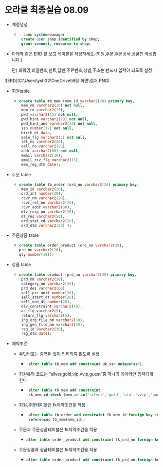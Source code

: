 # 오라클 최종실습 08.09

- 계정생성

  - ```sql
    - conn system/manager
     create user shop identified by shop;
     grant connect, resource to shop;
    ```

    

-  아래와 같은 ERD 를 보고 테이블을 작성하세요.(회원,주문,주문상세,상품만 작성합니다.) 

     단) 회워명,비밀번호,힌트,답변,주민번호,성별,주소는 반드시 입력이 되도록 설정

  ![ERD](C:\Users\ysh32\OneDrive\바탕 화면\캡처.PNG)

  - 회원table

    - ```sql
      create table tb_mem (mem_id varchar2(20) primary key,
       mem_nm varchar2(10) not null,
       mem_cd varchar2(15),
       pwd varchar2(15) not null,
       pwd_hint varchar2(20) not null,
       pwd_hint_ans varchar2(20) not null,
       ssn number(17) not null,
       birth_dt date,
       male_flg varchar2(5) not null,
       tel_no varchar2(20),
       cell_no varchar2(20),
       addr varchar2(60) not null,
       email varchar2(30),
       email_rcv_flg varchar2(15),
       mem_reg_dtm date);
      ```

  - 주문 table

    - ```sql
      create table tb_order (ord_no varchar2(20) primary key,
       mem_id varchar2(20),
       ord_ant number(20),
       rcvr_nm varchar2(20),
       rcvr_rel_no varchar2(20),
       rcvr_addr varchar2(80),
       dlv_corp_no varchar2(20),
       dl_req varchar2(50),
       ord_stat_cd varchar2(20),
       ord_dtm varchar2(20) );
      ```

  - 주문상품 table

    - ```sql
      create table order_product (ord_no varchar2(20),
      prd_no varchar2(20),
      qty number(10));
      ```

  - 상품 table

    - ```sql
      create table product (prd_no varchar2(30) primary key,
       prd_nm varchar2(30),
       category_no varchar2(30),
       prd_des varchar2(60),
       sell_prc_unit number(30),
       sell_start_dt number(20),
       sell_end_dt number(20),
       dlv_constraint varchar2(40),
       as_flg varchar2(5),
       return_flg varchar2(5),
       ing_org_file_nm varchar2(30),
       ing_gen_file_nm varchar2(30),
       reg_id varchar2(30),
       reg_dtm date);
      ```

  - 제약조건

    - 주민번호는 중복된 값이 입려되지 않도록 설정

      - ```sql
         alter table tb_mem add constraint uk_ssn unique(ssn);
        ```

    - 회원유형 코드는 “silver,gold,vip,vvip,guest”중 하나의 데이터만 입력되게 한다

      - ````sql
         alter table tb_mem add constraint 
         ck_mem_cd check (mem_cd in('silver','gold','vip','vvip','guest'));
        ````

    - 회원,주문테이블은 fk제약조건을 적용

      - ```sql
         alter table tb_order add constraint fk_mem_id foreign key (mem_id)
         references tb_mem(mem_id);
        ```

    - 주문과 주문상품테이블은 fk제약조건을 적용

      - ```sql
        alter table order_product add constraint fk_ord_no foreign key (ord_no) references tb_order(ord_no);
        ```

    - 주문상품과 상품테이블은 fk제약조건을 적용

      - ```sql
        alter table order_product add constraint fk_prd_no foreign key (prd_no) references product(prd_no);
        ```

        